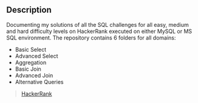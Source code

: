 ## Description
Documenting my solutions of all the SQL challenges for all easy, medium and hard difficulty levels on HackerRank executed on either MySQL or MS SQL environment. The repository contains 6 folders for all domains:
* Basic Select
* Advanced Select
* Aggregation
* Basic Join
* Advanced Join
* Alternative Queries


> [HackerRank](https://www.hackerrank.com/profile/shefali040793 "HackerRank Profile")
